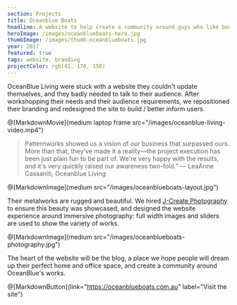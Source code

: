 ```yaml
---
section: Projects
title: Oceanblue Boats
headline: A website to help create a community around guys who like boats.
heroImage: /images/oceanblueboats-hero.jpg
thumbImage: /images/thumb-oceanblueboats.jpg
year: 2017
featured: true
tags: website, branding
projectColor: rgb(41, 170, 150)
---
```


OceanBlue Living were stuck with a website they couldn't update themselves, and they badly needed to talk to their audience. After workshopping their needs and their audience requirements, we repositioned their branding and redesigned the site to build / better inform users.

@[MarkdownMovie](medium laptop frame src="/images/oceanblue-living-video.mp4")


> Patternworks showed us a vision of our business that surpassed ours. More than that, they've made it a reality—the project execution has been just plain fun to be part of. We're very happy with the results, and it's very quickly raised our awareness two-fold.” — LeaAnne Cassaniti, Oceanblue Living

@[MarkdownImage](medium src="/images/oceanblueboats-layout.jpg")

Their metalworks are rugged and beautiful. We hired [J-Create Photography](http://j-create.com.au/) to ensure this beauty was showcased, and designed the website experience around immersive photography: full width images and sliders are used to show the variety of works.

@[MarkdownImage](medium src="/images/oceanblueboats-photography.jpg")

The heart of the website will be the blog, a place we hope people will dream up their perfect home and office space, and create a community around OceanBlue's works.

@[MarkdownButton](link="https://oceanblueboats.com.au" label="Visit the site")
